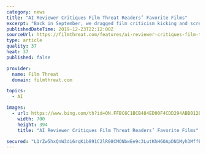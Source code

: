 ```yaml
---
category: news
title: "AI Reviewer Critiques Film Threat Readers’ Favorite Films"
excerpt: "Back in September, we dragged film criticism kicking and screaming into the future with Artificial Intelligence Reviewer, the world’s first AI movie critic. We discovered our critic while interacting with the AI at the Talk To Transformer website. The powerful AI at the heart of that site described “Artificial Intelligence Reviewer,” a ..."
publishedDateTime: 2019-12-23T22:12:00Z
sourceUrl: https://filmthreat.com/features/ai-reviewer-critiques-film-threat-readers-favorite-films/
type: article
quality: 37
heat: 37
published: false

provider:
  name: Film Threat
  domain: filmthreat.com

topics:
  - AI

images:
  - url: https://www.bing.com/th?id=ON.FFBC6C1BCB484ED00F4CDD294ABB012B
    width: 700
    height: 394
    title: "AI Reviewer Critiques Film Threat Readers’ Favorite Films"

secured: "L1rZw5hxQnW3di6rqKib891C2lR08CMONbwEe9c3LutKhH6OApDN1Myh3MffENdFFwFs3CTZLtbCYJ4PYwGjM0xihdPiSUkmgdgap5Os4nqSCXW3Mla4vElTVKF34iH5vaSGdsubhZOCNYZB0zY//CzmwbcDQrICnJ8Wqq35/EEF91gSs74MWrdPbExw0nI3u4vs7AV4jbs6OEoFo4U4xkp4J4h+bcK+4f8euUVnJX6gEZCnGMRQgPt517tRV7H0H8HZcS6WqP0C8BoOa1lkbw==;Nd0k2RIX0voEhKxknNMrdQ=="
---
```


